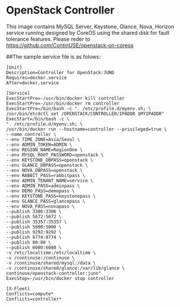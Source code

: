 # OpenStack Controller
This image contains MySQL Server, Keystone, Glance, Nova, Horizon service running designed by CoreOS using the shared disk for fault tolerance features.
Please reder to https://github.com/ContinUSE/openstack-on-coreos

##The sample service file is as folows:

```
[Unit]
Description=Controller for OpenStack:JUNO
Requires=docker.service
After=docker.service

[Service]
ExecStartPre=-/usr/bin/docker kill controller
ExecStartPre=-/usr/bin/docker rm controller
ExecStartPre=/bin/bash -c ". /etc/profile.d/myenv.sh; \
/usr/bin/etcdctl set /OPENSTACK/CONTROLLER/IPADDR $MYIPADDR"
ExecStart=/bin/bash -c \
". /etc/profile.d/myenv.sh; \
/usr/bin/docker run --hostname=controller --privileged=true \
--name controller \
--env TIME_ZONE=Asia/Seoul \
--env ADMIN_TOKEN=ADMIN \
--env REGION_NAME=RegionOne \
--env MYSQL_ROOT_PASSWORD=openstack \
--env KEYSTONE_DBPASS=openstack \
--env GLANCE_DBPASS=openstack \
--env NOVA_DBPASS=openstack \
--env RABBIT_PASS=rabbitpass \
--env ADMIN_TENANT_NAME=service \
--env ADMIN_PASS=adminpass \
--env DEMO_PASS=demopass \
--env KEYSTONE_PASS=keystonepass \
--env GLANCE_PASS=glancepass \
--env NOVA_PASS=novapass \
--publish 3306:3306 \
--publish 5672:5672 \
--publish 35357:35357 \
--publish 5000:5000 \
--publish 9292:9292 \
--publish 8774:8774 \
--publish 80:80 \
--publish 6080:6080 \
-v /etc/localtime:/etc/localtime \
-v /continuse:/continuse \
-v /continuse/shared/mysql:/data \
-v /continuse/shared/glance:/var/lib/glance \
continuse/openstack-controller:juno"
ExecStop=-/usr/bin/docker stop controller

[X-Fleet]
Conflicts=compute*
Conflicts=controller*
```
